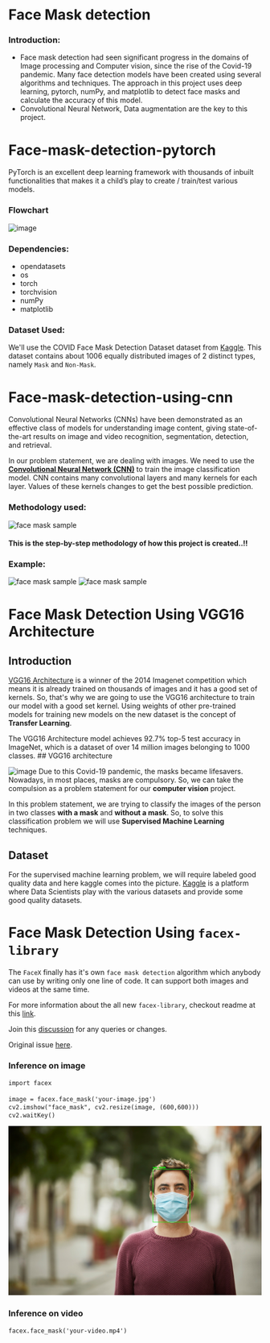 # Face Mask detection
### Introduction:
- Face mask detection had seen significant progress in the domains of Image processing and Computer vision, since the rise of the Covid-19 pandemic. Many face detection models have been created using several algorithms and techniques.  The approach in this project uses deep learning, pytorch, numPy, and matplotlib to detect face masks and calculate the accuracy of this model.
- Convolutional Neural Network, Data augmentation are the key to this project.

# Face-mask-detection-pytorch
PyTorch is an excellent deep learning framework with thousands of inbuilt functionalities that makes it a child’s play to create / train/test various models.

### Flowchart
![image](https://user-images.githubusercontent.com/78999467/112816309-fbe22100-90a0-11eb-97ff-8f76615fb901.png)

### Dependencies:
- opendatasets
- os
- torch
- torchvision
- numPy
- matplotlib

### Dataset Used:
We'll use the COVID Face Mask Detection Dataset dataset from [Kaggle](https://www.kaggle.com/prithwirajmitra/covid-face-mask-detection-dataset). This dataset contains about 1006 equally distributed images of 2 distinct types, namely `Mask` and `Non-Mask`.

# Face-mask-detection-using-cnn
Convolutional Neural Networks (CNNs) have been demonstrated as an effective class of models for understanding image content, giving state-of-the-art results on image and video recognition,  segmentation,  detection, and retrieval. 

In our problem statement, we are dealing with images. We need to use the [**Convolutional Neural Network (CNN)**](https://en.wikipedia.org/wiki/Convolutional_neural_network) to train the image classification model. CNN contains many convolutional layers and many kernels for each layer. Values of these kernels changes to get the best possible prediction.

### Methodology used:
![face mask sample](https://raw.githubusercontent.com/sudipg4112001/Face-X/master/Face-Mask-Detection/Sample-images/Method.jpg)
#### This is the step-by-step methodology of how this project is created..!!
### Example:
![face mask sample](https://raw.githubusercontent.com/sudipg4112001/Face-X/master/Face-Mask-Detection/Sample-images/Sample_image_1.jpg)
![face mask sample](https://raw.githubusercontent.com/sudipg4112001/Face-X/master/Face-Mask-Detection/Sample-images/Sample_image_2.jpg)

# Face Mask Detection Using VGG16 Architecture
## Introduction
[VGG16 Architecture](https://neurohive.io/en/popular-networks/vgg16/) is a winner of the 2014 Imagenet competition which means it is already trained on thousands of images and it has a good set of kernels. So, that's why we are going to use the VGG16 architecture to train our model with a good set kernel. Using weights of other pre-trained models for training new models on the new dataset is the concept of **Transfer Learning**.

The VGG16 Architecture model achieves 92.7% top-5 test accuracy in ImageNet, which is a dataset of over 14 million images belonging to 1000 classes. ## VGG16 architecture

![image](https://user-images.githubusercontent.com/78999467/112818450-449ad980-90a3-11eb-8848-a36318e66896.png)
Due to this Covid-19 pandemic, the masks became lifesavers. Nowadays, in most places, masks are compulsory. So, we can take the compulsion as a problem statement for our **computer vision** project.

In this problem statement, we are trying to classify the images of the person in two classes **with a mask** and **without a mask**. So, to solve this classification problem we will use **Supervised Machine Learning** techniques.
## Dataset
For the supervised machine learning problem, we will require labeled good quality data and here kaggle comes into the picture. [Kaggle](https://kaggle.com) is a platform where Data Scientists play with the various datasets and provide some good quality datasets.

# Face Mask Detection Using `facex-library`
The `FaceX` finally has it's own `face mask detection` algorithm which anybody can use by writing only one line of code. It can support both images and videos at the same time.

For more information about the all new `facex-library`, checkout readme at this [link](https://github.com/akshitagupta15june/Face-X/tree/master/facex-library).

Join this [discussion](https://github.com/akshitagupta15june/Face-X/discussions/323) for any queries or changes.

Original issue [here](https://github.com/akshitagupta15june/Face-X/issues/312).

### Inference on image

```
import facex

image = facex.face_mask('your-image.jpg')
cv2.imshow("face_mask", cv2.resize(image, (600,600)))
cv2.waitKey()
```

![Face-mask-image](./Sample-images/Output.jpg)



### Inference on video

```
facex.face_mask('your-video.mp4')
```

